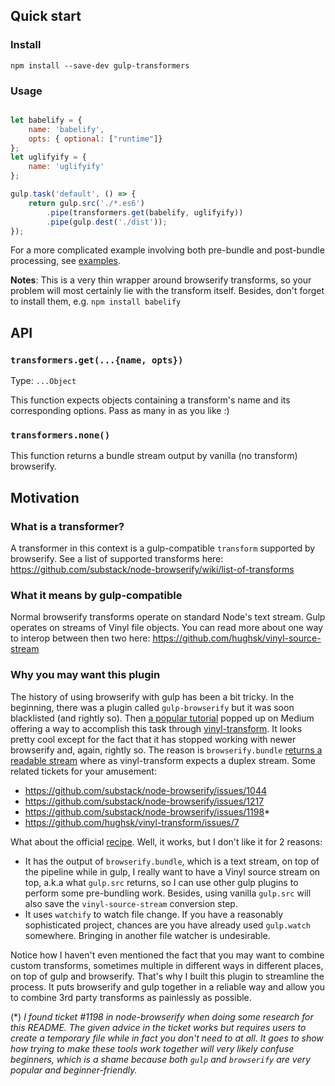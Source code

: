 ## Quick start

### Install

```
npm install --save-dev gulp-transformers
```

### Usage

```javascript

let babelify = {
    name: 'babelify',
    opts: { optional: ["runtime"]}
};
let uglifyify = {
    name: 'uglifyify'
};

gulp.task('default', () => {
    return gulp.src('./*.es6')
        .pipe(transformers.get(babelify, uglifyify))
        .pipe(gulp.dest('./dist'));
});
```

For a more complicated example involving both pre-bundle and post-bundle processing, see [examples](https://github.com/limdauto/gulp-transformers/tree/master/examples).

**Notes**: This is a very thin wrapper around browserify transforms, so your problem will most certainly lie with the transform itself. Besides, don't forget to install them, e.g. `npm install babelify`

## API

### `transformers.get(...{name, opts})`

Type: `...Object`

This function expects objects containing a transform's name and its corresponding options. Pass as many in as you like :)

### `transformers.none()`

This function returns a bundle stream output by vanilla (no transform) browserify.

## Motivation

### What is a transformer?

A transformer in this context is a gulp-compatible `transform` supported by browserify. See a list of supported transforms here: https://github.com/substack/node-browserify/wiki/list-of-transforms

### What it means by gulp-compatible

Normal browserify transforms operate on standard Node's text stream. Gulp operates on streams of Vinyl file objects. You can read more about one way to interop between then two here: https://github.com/hughsk/vinyl-source-stream

### Why you may want this plugin

The history of using browserify with gulp has been a bit tricky. In the beginning, there was a plugin called `gulp-browserify` but it was soon blacklisted (and rightly so). Then [a popular tutorial](https://medium.com/@sogko/gulp-browserify-the-gulp-y-way-bb359b3f9623) popped up on Medium offering a way to accomplish this task through [vinyl-transform](https://www.npmjs.com/package/vinyl-transform). It looks pretty cool except for the fact that it has stopped working with newer browserify and, again, rightly so. The reason is `browserify.bundle` [returns a readable stream](https://github.com/substack/node-browserify/tree/37a805719dcf4d729fc7ff2b45bb6b01b367650b#bbundleopts-cb) where as vinyl-transform expects a duplex stream. Some related tickets for your amusement:

- https://github.com/substack/node-browserify/issues/1044
- https://github.com/substack/node-browserify/issues/1217
- https://github.com/substack/node-browserify/issues/1198*
- https://github.com/hughsk/vinyl-transform/issues/7

What about the official [recipe](https://github.com/gulpjs/gulp/blob/master/docs/recipes/fast-browserify-builds-with-watchify.md). Well, it works, but I don't like it for 2 reasons:

- It has the output of `browserify.bundle`, which is a text stream, on top of the pipeline while in gulp, I really want to have a Vinyl source stream on top, a.k.a what `gulp.src` returns, so I can use other gulp plugins to perform some pre-bundling work. Besides, using vanilla `gulp.src` will also save the `vinyl-source-stream` conversion step.
- It uses `watchify` to watch file change. If you have a reasonably sophisticated project, chances are you have already used `gulp.watch` somewhere. Bringing in another file watcher is undesirable.

Notice how I haven't even mentioned the fact that you may want to combine custom transforms, sometimes multiple in different ways in different places, on top of gulp and browserify. That's why I built this plugin to streamline the process. It puts browserify and gulp together in a reliable way and allow you to combine 3rd party transforms as painlessly as possible.

(\*) *I found ticket #1198 in node-browserify when doing some research for this README. The given advice in the ticket works but requires users to create a temporary file while in fact you don't need to at all. It goes to show how trying to make these tools work together will very likely confuse beginners, which is a shame because both `gulp` and `browserify` are very popular and beginner-friendly.*
